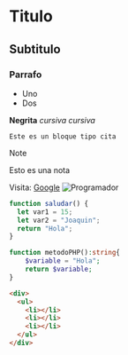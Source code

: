 # Titulo

## Subtitulo

### Parrafo

- Uno 
- Dos

**Negrita**
_cursiva_ _cursiva_

```
Este es un bloque tipo cita
```

> [!NOTE]
> Esto es una nota

Visita: [Google](https://www.google.com)
![Programador](https://cuestionsocial.com.ar/wp-content/uploads/2023/04/que-se-necesita-estudiar-para-ser-programador-scaled-1200x900.jpg)

```js
function saludar() {
  let var1 = 15;
  let var2 = "Joaquin";
  return "Hola";
}
```

```php
function metodoPHP():string{
    $variable = "Hola";
    return $variable;
}
```

```html
<div>
  <ul>
    <li></li>
    <li></li>
    <li></li>
  </ul>
</div>
```
